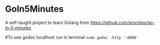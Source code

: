 # GoIn5Minutes
A self-taught project to learn Golang from https://github.com/arschles/go-in-5-minutes

#To use godoc localhost
run in terminal `sudo godoc -http ':6060'`

